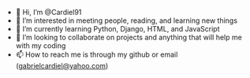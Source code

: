 - 👋 Hi, I’m @Cardiel91
- 👀 I’m interested in meeting people, reading, and learning new things 
- 🌱 I’m currently learning Python, Django, HTML, and JavaScript
- 💞️ I’m looking to collaborate on projects and anything that will help me with my coding
- 📫 How to reach me is through my github or email (gabrielcardiel@yahoo.com)

<!---
Cardiel91/Cardiel91 is a ✨ special ✨ repository because its `README.md` (this file) appears on your GitHub profile.
You can click the Preview link to take a look at your changes.
--->
